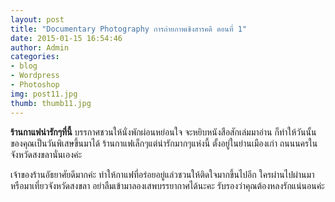 ```yaml
---
layout: post
title: "Documentary Photography การถ่ายภาพเชิงสารคดี ตอนที่ 1"
date: 2015-01-15 16:54:46
author: Admin
categories: 
- blog 
- Wordpress
- Photoshop
img: post11.jpg
thumb: thumb11.jpg
---
```

<b>ร้านกาแฟน่ารักๆที่นี้</b> บรรกาศชวนให้นั่งพักผ่อนหย่อนใจ จะหยิบหนังสือสักเล่มมาอ่าน ก็ทำให้วันนั้นของคุณเป็นวันพิเสษขึ้นมาได้ 
ร้านกาแฟเล็กๆแต่น่ารักมากๆแห่งนี้ ตั้งอยู่ในย่านเมืองเก่า ถนนนครใน จังหวัดสงขลานั่นเองค่ะ

เจ้าของร้านอัธยาศัยดีมากค่ะ ทำให้กาแฟที่อร่อยอยู่แล่วชวนให้ติดใจมากขึ้นไปอีก ใครผ่านไปผ่านมา หรือมาเที่ยวจังหวัดสงขลา อย่าลืมเข้ามาลองเสพบรรยากาศได้นะคะ
รับรองว่าคุณต้องหลงรักแน่นอนค่ะ
 <!--more-->


[hampden]: https://github.com/jekyll/jekyll
